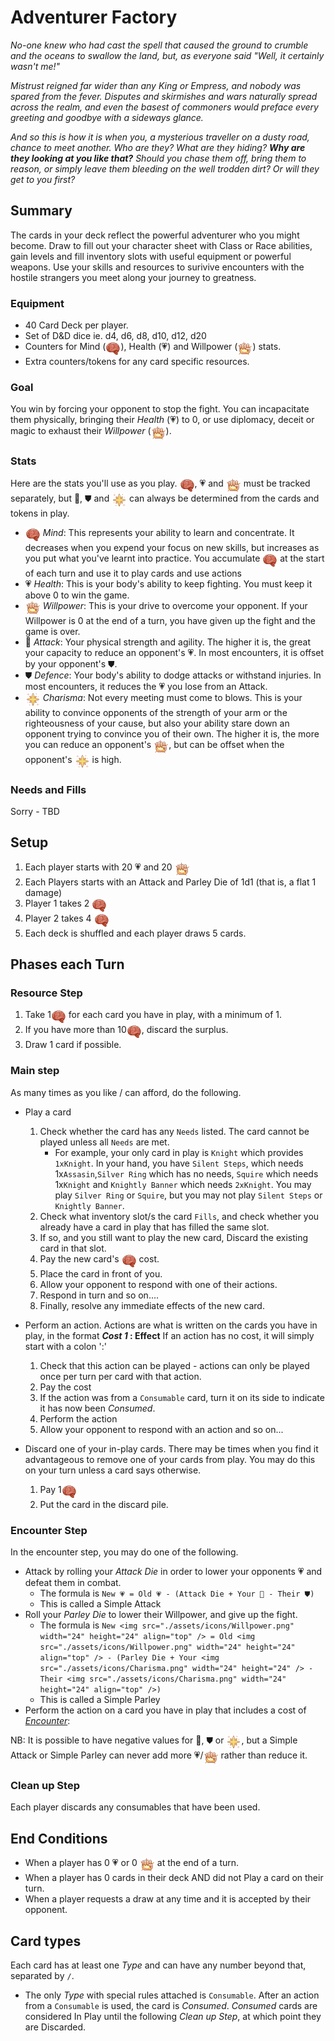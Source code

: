 # Adventurer Factory
<em>No-one knew who had cast the spell that caused the ground to crumble and the oceans to swallow the land, but, as everyone said "Well, it certainly wasn't me!"

Mistrust reigned far wider than any King or Empress, and nobody was spared from the fever. Disputes and skirmishes and wars naturally spread across the realm, and even the basest of commoners would preface every greeting and goodbye with a sideways glance.

And so this is how it is when you, a mysterious traveller on a dusty road, chance to meet another.  Who are they?  What are they hiding? **Why are they looking at _you_ like that?**  Should you chase them off, bring them to reason, or simply leave them bleeding on the well trodden dirt?  Or will they get to you first?</em>

## Summary
The cards in your deck reflect the powerful adventurer who you might become.  Draw to fill out your character sheet with Class or Race abilities, gain levels and fill inventory slots with useful equipment or powerful weapons.  Use your skills and resources to surivive encounters with the hostile strangers you meet along your journey to greatness.

### Equipment

- 40 Card Deck per player.
- Set of D&D dice ie. d4, d6, d8, d10, d12, d20
- Counters for Mind (<img src="./assets/icons/Experience.png" width="24" height="24" align="top" />), Health (💗) and Willpower (<img src="./assets/icons/Willpower.png" width="24" height="24" align="top" />) stats.
- Extra counters/tokens for any card specific resources.

### Goal
You win by forcing your opponent to stop the fight.  You can incapacitate them physically, bringing their _Health_ (💗) to 0, or use diplomacy, deceit or magic to exhaust their _Willpower_ (<img src="./assets/icons/Willpower.png" width="24" height="24" align="top" />).

### Stats
Here are the stats you'll use as you play. <img src="./assets/icons/Experience.png" width="24" height="24" align="top" />, 💗 and <img src="./assets/icons/Willpower.png" width="24" height="24" align="top" /> must be tracked separately, but 💪, ⛊ and <img src="./assets/icons/Charisma.png" width="24" height="24" align="top" /> can always be determined from the cards and tokens in play.

- <img src="./assets/icons/Experience.png" width="24" height="24" align="top" /> _Mind_: This represents your ability to learn and concentrate.  It decreases when you expend your focus on new skills, but increases as you put what you've learnt into practice. You accumulate <img src="./assets/icons/Experience.png" width="24" height="24" align="top" /> at the start of each turn and use it to play cards and use actions
-  💗 _Health_: This is your body's ability to keep fighting. You must keep it above 0 to win the game.
- <img src="./assets/icons/Willpower.png" width="24" height="24" align="top" /> _Willpower_: This is your drive to overcome your opponent. If your Willpower is 0 at the end of a turn, you have given up the fight and the game is over.
- 💪 _Attack_: Your physical strength and agility.  The higher it is, the great your capacity to reduce an opponent's 💗.  In most encounters, it is offset by your opponent's ⛊.
- ⛊ _Defence_: Your body's ability to dodge attacks or withstand injuries. In most encounters, it reduces the 💗 you lose from an Attack.
- <img src="./assets/icons/Charisma.png" width="24" height="24" align="top" /> _Charisma_: Not every meeting must come to blows.  This is your ability to convince opponents of the strength of your arm or the righteousness of your cause, but also your ability stare down an opponent trying to convince you of their own. The higher it is, the more you can reduce an opponent's <img src="./assets/icons/Willpower.png" width="24" height="24" align="top" />, but can be offset when the opponent's <img src="./assets/icons/Charisma.png" width="24" height="24" align="top" /> is high.

### Needs and Fills
Sorry - TBD


## Setup
1. Each player starts with 20 💗 and 20 <img src="./assets/icons/Willpower.png" width="24" height="24" align="top" />
2. Each Players starts with an Attack and Parley Die of 1d1 (that is, a flat 1 damage)
2. Player 1 takes 2 <img src="./assets/icons/Experience.png" width="24" height="24" align="top" />
3. Player 2 takes 4 <img src="./assets/icons/Experience.png" width="24" height="24" align="top" />
4. Each deck is shuffled and each player draws 5 cards.

## Phases each Turn
### Resource Step
1. Take 1<img src="./assets/icons/Experience.png" width="24" height="24" align="top" /> for each card you have in play, with a minimum of 1.
2. If you have more than 10<img src="./assets/icons/Experience.png" width="24" height="24" align="top" />, discard the surplus.
3. Draw 1 card if possible.

### Main step
As many times as you like / can afford, do the following.
- Play a card
    1. Check whether the card has any `Needs` listed.  The card cannot be played unless all `Needs` are met.
        - For example, your only card in play is `Knight` which provides `1xKnight`.  In your hand, you have `Silent Steps`, which needs 1x`Assasin`,`Silver Ring` which has no needs,  `Squire` which needs 1x`Knight` and  `Knightly Banner` which needs `2xKnight`.  You may play `Silver Ring` or `Squire`, but you may not play `Silent Steps` or `Knightly Banner`.        
    2. Check what inventory slot/s the card `Fills`, and check whether you already have a card in play that has filled the same slot.
    3. If so, and you still want to play the new card, Discard the existing card in that slot.
    4. Pay the new card's <img src="./assets/icons/Experience.png" width="24" height="24" align="top" /> cost.
    5. Place the card in front of you.
    6. Allow your opponent to respond with one of their actions.
    7. Respond in turn and so on....
    8. Finally, resolve any immediate effects of the new card.

- Perform an action.
    Actions are what is written on the cards you have in play, in the format **_Cost 1_ : Effect**
    If an action has no cost, it will simply start with a colon ':'
    1. Check that this action can be played - actions can only be played once per turn per card with that action.
    2. Pay the cost
    2. If the action was from a `Consumable` card, turn it on its side to indicate it has now been _Consumed_.
    3. Perform the action
    4. Allow your opponent to respond with an action and so on...
 
- Discard one of your in-play cards.
     There may be times when you find it advantageous to remove one of your cards from play.  You may do this on your turn unless a card says otherwise.
     1. Pay 1<img src="./assets/icons/Experience.png" width="24" height="24" align="top" />
     2. Put the card in the discard pile.

### Encounter Step
In the encounter step, you may do one of the following.
- Attack by rolling your _Attack Die_ in order to lower your opponents 💗 and defeat them in combat.
    - The formula is `New 💗 = Old 💗 - (Attack Die + Your 💪 - Their ⛊)`
    - This is called a Simple Attack
- Roll your _Parley Die_ to lower their Willpower, and give up the fight.
    - The formula is `New <img src="./assets/icons/Willpower.png" width="24" height="24" align="top" /> = Old <img src="./assets/icons/Willpower.png" width="24" height="24" align="top" /> - (Parley Die + Your <img src="./assets/icons/Charisma.png" width="24" height="24" /> - Their <img src="./assets/icons/Charisma.png" width="24" height="24" align="top" />)`
    - This is called a Simple Parley
- Perform the action on a card you have in play that includes a cost of _<ins>Encounter</ins>_:

NB: It is possible to have negative values for 💪, ⛊ or <img src="./assets/icons/Charisma.png" width="24" height="24" align="top" />, but a Simple Attack or Simple Parley can never add more 💗/<img src="./assets/icons/Willpower.png" width="24" height="24" align="top" /> rather than reduce it.

### Clean up Step
Each player discards any consumables that have been used.

## End Conditions
- When a player has 0 💗 or 0 <img src="./assets/icons/Willpower.png" width="24" height="24" align="top" /> at the end of a turn.
- When a player has 0 cards in their deck AND did not Play a card on their turn.
- When a player requests a draw at any time and it is accepted by their opponent.

## Card types
Each card has at least one _Type_ and can have any number beyond that, separated by `/`. 
- The only _Type_ with special rules attached is `Consumable`. After an action from a `Consumable` is used, the card is _Consumed_.  _Consumed_ cards are considered In Play until the following _Clean up Step_, at which point they are Discarded.
